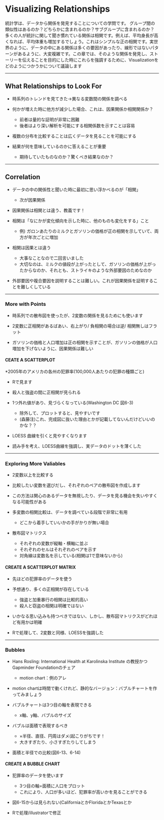 # Visualizing Relationships

統計学は、データから関係を発見することについての学問です。
グループ間の類似性はあるのか？どちらかに含まれるのか？サブグループに含まれるのか？
多くの人が統計に関して聞き慣れている関係は相関です。例えば、平均身長が高くなれば、平均体重も増加するでしょう。これはシンプルな正の相関です。実世界のように、データの中にある関係は多くの要因があったり、線形ではないパターンがあるように、大変複雑です。この章では、そのような関係を発見し、ストーリーを伝えることを目的にした時にこれらを強調するために、Visualizationをどのようにつかうかについて議論します

-----
## What Relationships to Look For

* 時系列のトレンドを見てきた→異なる変数間の関係を調べる
* 何かが増えた時に他方が減少した場合、これは、因果関係か相関関係か？
    * 前者は量的な証明が非常に困難
    * 後者はより深い解析を可能にする相関係数を示すことは容易

* 複数の分布を比較することは広くデータを見ることを可能にする

* 結果が何を意味しているのかに答えることが重要
    * 期待していたものなのか？驚くべき結果なのか？

-----
## Correlation

* データの中の関係性と聞いた時に最初に思い浮かべるのが「相関」
    * 次が因果関係
* 因果関係は相関とは違う、教義です！

* 相関は「なにかが変化傾向を示した時に、他のものも変化をする」こと
    * 例) ガロンあたりのミルクとガソリンの価格が正の相関を示していて、両方が年次ごとに増加

* 相関は因果とは違う
    * 大事なことなので二回言いました
    * 大切なのは、ミルクの値段が上がったとして、ガソリンの価格が上がったからなのか、それとも、ストライキのような外部要因のためなのか

* 外部要因や複合要因を説明することは難しい。これが因果関係を証明することを難しくしている

-----

### More with Points

* 時系列での散布図を使ったが、2変数の関係を見るためにも使います
* 2変数に正相関があるばあい、右上がり/ 負相関の場合は逆/ 相関無しはフラット

* ガソリンの価格と人口増加は正の相関を示すことが、ガソリンの価格が人口増加を下げないように、因果関係は難しい

#### CEATE A SCATTERPLOT

*2005年のアメリカの各州の犯罪率(100,000人あたりの犯罪の種類ごと)

* Rで見ます

* 殺人と強盗の間に正相関が見られる
* 1つ外れ値があり、見づらくなっている(Washington DC 図6-3)
    * 除外して、プロットすると、見やすいです
    * (森藤注)これ、完成図に抜いた理由とかが記載してないんだけどいいのかな？？

* LOESS 曲線を引くと見やすくなります
* 読み手を考え、LOESS曲線を強調し、実データのドットを薄くした

----

### Exploring More Valiables

* 2変数以上を比較する
* 比較したい変数を選びだし、それぞれのペアの散布図を作成します
* この方法は関心のあるデータを無視したり、データを見る機会を失いやすくなる可能性がある

* 多変数の相関比較は、データを調べている段階で非常に有用
    * どこから着手していいかの手がかりが無い場合
* 散布図マトリクス
    * それぞれの変数が縦軸・横軸に並ぶ
    * それぞれのセルはそれぞれのペアを示す
    * 対角線は変数名を示している(相関は1で意味ないから)

#### CREATE A SCATTERPLOT MATRIX

* 先ほどの犯罪率のデータを使う
* 予想通り、多くの正相関が存在している
    * 強盗と加重暴行の相関は比較的高い
    * 殺人と窃盗の相関は明確ではない

* いかなる思い込みも持つべきではない、しかし、散布図マトリクスがどれほど有用かは明確

* Rで処理して、2変数と同様、LOESSを強調した

-----

### Bubbles

* Hans Rosling: International Health at Karolinska Institute の教授かつGapminder Foundationのチェア
    * motion chart：例のアレ

* motion chartは時間で動くけれど、静的なバージョン：バブルチャートを作ってみましょう

* バブルチャートは3つ目の軸を表現できる
    * x軸、y軸、バブルのサイズ
* バブルは面積で表現するべき
    * ×半径、直径、円周はダメ(起こりがちです！
    * 大きすぎたり、小さすぎたりしてしまう

* 面積と半径での比較(図6-13、6-14)

#### CREATE A BUBBLE CHART
* 犯罪率のデータを使います
    * 3つ目の軸=面積に人口をプロット
    * これにより、人口が多いほど、犯罪率が高いかを見ることができる
* 図6-15からは見られない(CaliforniaとかFloridaとかTexasとか

* Rで処理/illustratorで修正





